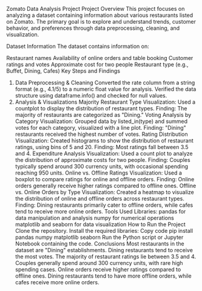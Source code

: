 Zomato Data Analysis Project
Project Overview
This project focuses on analyzing a dataset containing information about various restaurants listed on Zomato. The primary goal is to explore and understand trends, customer behavior, and preferences through data preprocessing, cleaning, and visualization.

Dataset Information
The dataset contains information on:

Restaurant names
Availability of online orders and table booking
Customer ratings and votes
Approximate cost for two people
Restaurant type (e.g., Buffet, Dining, Cafes)
Key Steps and Findings
1. Data Preprocessing & Cleaning
Converted the rate column from a string format (e.g., 4.1/5) to a numeric float value for analysis.
Verified the data structure using dataframe.info() and checked for null values.
2. Analysis & Visualizations
Majority Restaurant Type
Visualization: Used a countplot to display the distribution of restaurant types.
Finding: The majority of restaurants are categorized as "Dining."
Voting Analysis by Category
Visualization: Grouped data by listed_in(type) and summed votes for each category, visualized with a line plot.
Finding: "Dining" restaurants received the highest number of votes.
Rating Distribution
Visualization: Created histograms to show the distribution of restaurant ratings, using bins of 5 and 20.
Finding: Most ratings fall between 3.5 and 4.
Expenditure Analysis
Visualization: Used a count plot to analyze the distribution of approximate costs for two people.
Finding: Couples typically spend around 300 currency units, with occasional spending reaching 950 units.
Online vs. Offline Ratings
Visualization: Used a boxplot to compare ratings for online and offline orders.
Finding: Online orders generally receive higher ratings compared to offline ones.
Offline vs. Online Orders by Type
Visualization: Created a heatmap to visualize the distribution of online and offline orders across restaurant types.
Finding: Dining restaurants primarily cater to offline orders, while cafes tend to receive more online orders.
Tools Used
Libraries:
pandas for data manipulation and analysis
numpy for numerical operations
matplotlib and seaborn for data visualization
How to Run the Project
Clone the repository.
Install the required libraries:
Copy code
pip install pandas numpy matplotlib seaborn
Run the Python script or Jupyter Notebook containing the code.
Conclusions
Most restaurants in the dataset are "Dining" establishments.
Dining restaurants tend to receive the most votes.
The majority of restaurant ratings lie between 3.5 and 4.
Couples generally spend around 300 currency units, with rare high spending cases.
Online orders receive higher ratings compared to offline ones.
Dining restaurants tend to have more offline orders, while cafes receive more online orders.
